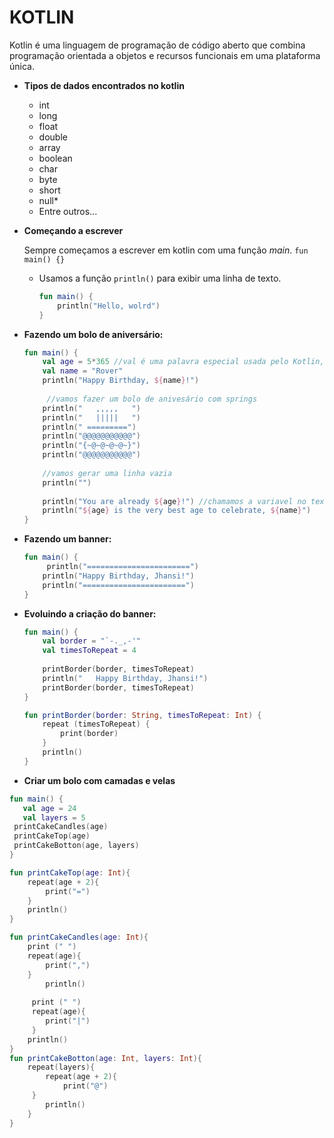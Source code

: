 # KOTLIN

Kotlin é uma linguagem de programação de código aberto que combina programação orientada a objetos e recursos funcionais em uma plataforma única.

- **Tipos de dados encontrados no kotlin**

  - int
  - long
  - float
  - double
  - array
  - boolean
  - char
  - byte
  - short
  - null*
  - Entre outros...
  

- **Começando a escrever**

  Sempre começamos a escrever em kotlin com uma função *main*. `fun main() {}`

  - Usamos a função `println()` para exibir uma linha de texto.

    ````kotlin
    fun main() {
    	println("Hello, wolrd")
    }
    ````

  

  

- **Fazendo um bolo de aniversário:**

  ````kotlin
  fun main() {
      val age = 5*365 //val é uma palavra especial usada pelo Kotlin, chamada de palavra-chave, que indica que a informação seguinte é o nome de uma variável
      val name = "Rover"
      println("Happy Birthday, ${name}!") 
      
       //vamos fazer um bolo de anivesário com springs
      println("   ,,,,,   ")
      println("   |||||   ")
      println(" =========")
      println("@@@@@@@@@@@")
      println("{~@~@~@~@~}")
      println("@@@@@@@@@@@")
      
      //vamos gerar uma linha vazia
      println("")
      
      println("You are already ${age}!") //chamamos a variavel no texto com ${}
      println("${age} is the very best age to celebrate, ${name}")
  }
  ````

- **Fazendo um banner:**

  ````kotlin
  fun main() {
       println("=======================")
      println("Happy Birthday, Jhansi!")
      println("=======================")
  }
  ````

- **Evoluindo a criação do banner:**

  ````kotlin
  fun main() {
      val border = "`-._,-'"
      val timesToRepeat = 4
      
      printBorder(border, timesToRepeat)
      println("   Happy Birthday, Jhansi!")
      printBorder(border, timesToRepeat)
  }
  
  fun printBorder(border: String, timesToRepeat: Int) {
      repeat (timesToRepeat) {
          print(border)
      }
      println()
  }
  ````

- **Criar um bolo com camadas e velas**

````kotlin
fun main() {
   val age = 24
   val layers = 5
 printCakeCandles(age) 
 printCakeTop(age)
 printCakeBotton(age, layers)
}

fun printCakeTop(age: Int){
    repeat(age + 2){
        print("=")
    }
    println()
}

fun printCakeCandles(age: Int){
    print (" ")
    repeat(age){
        print(",")
    }
        println()
        
     print (" ")   
     repeat(age){   
        print("|")
     }
    println()
}
fun printCakeBotton(age: Int, layers: Int){
    repeat(layers){
    	repeat(age + 2){
        	print("@")
   	 }
        println()
    }
}
````

